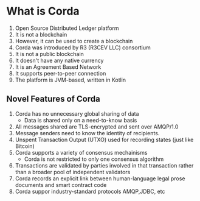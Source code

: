 # What is Corda

1.  Open Source Distributed Ledger platform
2.  It is not a blockchain
3.  However, it can be used to create a blockchain
4.  Corda was introduced by R3 (R3CEV LLC) consortium
5.  It is not a public blockchain
6.  It doesn't have any native currency
7.  It is an Agreement Based Network
8.  It supports peer-to-peer connection
9.  The platform is JVM-based, written in Kotlin

## Novel Features of Corda

1.  Corda has no unnecessary global sharing of data
    -   Data is shared only on a need-to-know basis
2.  All messages shared are TLS-encrypted and sent over AMQP/1.0
3.  Message senders need to know the identity of recipients.
4.  Unspent Transaction Output (UTXO) used for recording states (just like Bitcoin)
5.  Corda supports a variety of consensus mechainisms
    -   Corda is not restricted to only one consensus algorithm
6.  Transactions are validated by parties involved in that transaction rather than a broader pool of independent validators
7.  Corda records an explicit link between human-language legal prose documents and smart contract code
8.  Corda suppor industry-standard protocols AMQP,JDBC, etc